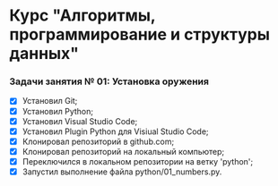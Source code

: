 # Курс "Алгоритмы, программирование и структуры данных"

### Задачи занятия № 01: Установка оружения

- [X] Установил Git;
- [X] Установил Python;
- [X] Установил Visual Studio Code;
- [X] Установил Plugin Python для Visiual Studio Code;
- [X] Клонировал репозиторий в github.com;
- [X] Клонировал репозиторий на локальный компьютер;
- [X] Переключился в локальном репозитории на ветку 'python';
- [X] Запустил выполнение файла python/01_numbers.py.